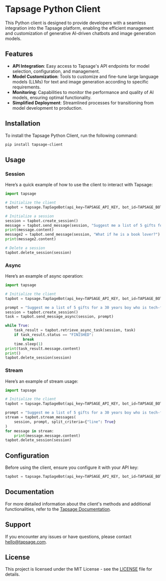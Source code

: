 # Tapsage Python Client

This Python client is designed to provide developers with a seamless integration into the Tapsage platform, enabling the efficient management and customization of generative AI-driven chatbots and image generation models.

## Features

- **API Integration**: Easy access to Tapsage's API endpoints for model selection, configuration, and management.
- **Model Customization**: Tools to customize and fine-tune large language models (LLMs) for text and image generation according to specific requirements.
- **Monitoring**: Capabilities to monitor the performance and quality of AI models, ensuring optimal functionality.
- **Simplified Deployment**: Streamlined processes for transitioning from model development to production.

## Installation

To install the Tapsage Python Client, run the following command:

```bash
pip install tapsage-client
```

## Usage

### Session
Here’s a quick example of how to use the client to interact with Tapsage:

```python
import tapsage

# Initialize the client
tapbot = tapsage.TapSageBot(api_key=TAPSAGE_API_KEY, bot_id=TAPSAGE_BOT_ID)

# Initialize a session
session = tapbot.create_session()
message = tapbot.send_message(session, "Suggest me a list of 5 gifts for a 30 years boy who is tech-fan.")
print(message.content)
message2 = tapbot.send_message(session, "What if he is a book lover?")
print(message2.content)

# Delete a session
tapbot.delete_session(session)
```

### Async
Here’s an example of async operation:

```python
import tapsage

# Initialize the client
tapbot = tapsage.TapSageBot(api_key=TAPSAGE_API_KEY, bot_id=TAPSAGE_BOT_ID)

prompt = "Suggest me a list of 5 gifts for a 30 years boy who is tech-fan."
session = tapbot.create_session()
task = tapbot.send_message_async(session, prompt)

while True:
    task_result = tapbot.retrieve_async_task(session, task)
    if task_result.status == "FINISHED":
        break
    time.sleep(1)
print(task_result.message.content)
print()
tapbot.delete_session(session)
```

### Stream
Here’s an example of stream usage:

```python
import tapsage

# Initialize the client
tapbot = tapsage.TapSageBot(api_key=TAPSAGE_API_KEY, bot_id=TAPSAGE_BOT_ID)

prompt = "Suggest me a list of 5 gifts for a 30 years boy who is tech-fan."
stream = tapbot.stream_messages(
    session, prompt, split_criteria={"line": True}
)
for message in stream:
    print(message.message.content)
tapbot.delete_session(session)
```


## Configuration
Before using the client, ensure you configure it with your API key:

```python
tapbot = tapsage.TapSageBot(api_key=TAPSAGE_API_KEY, bot_id=TAPSAGE_BOT_ID)
```

## Documentation
For more detailed information about the client's methods and additional functionalities, refer to the [Tapsage Documentation](https://docs.tapsage.com/).

## Support
If you encounter any issues or have questions, please contact hello@tapsage.com.

## License
This project is licensed under the MIT License - see the [LICENSE](https://github.com/mahdikiani/tapsage-python/blob/main/LICENSE) file for details.